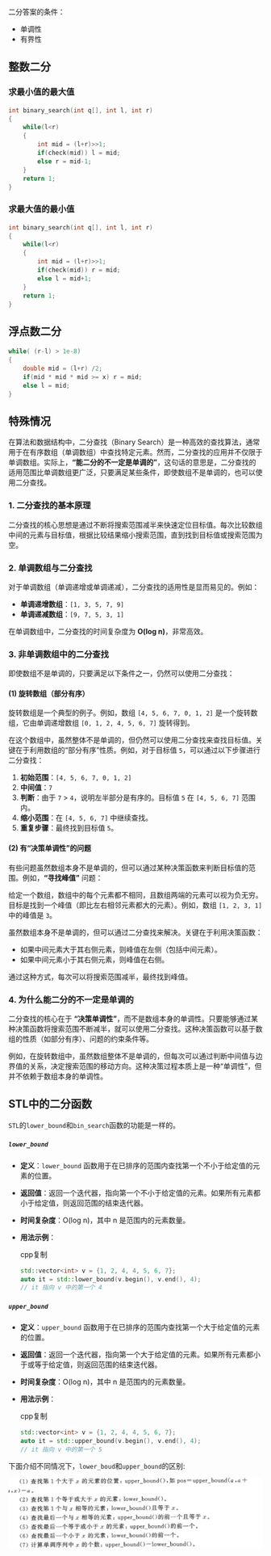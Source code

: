 
二分答案的条件：
- 单调性
- 有界性

## 整数二分
### 求最小值的最大值

```cpp
int binary_search(int q[], int l, int r)
{
	while(l<r)
	{
		int mid = (l+r)>>1;
		if(check(mid)) l = mid;
		else r = mid-1;
	}
	return 1;
}
```

### 求最大值的最小值

```cpp
int binary_search(int q[], int l, int r)
{
	while(l<r)
	{
		int mid = (l+r)>>1;
		if(check(mid)) r = mid;
		else l = mid+1;
	}
	return 1;
}
```

## 浮点数二分

```cpp
while( (r-l) > 1e-8)
{
	double mid = (l+r) /2;
	if(mid * mid * mid >= x) r = mid;
	else l = mid;
}
```


## 特殊情况

在算法和数据结构中，二分查找（Binary Search）是一种高效的查找算法，通常用于在有序数组（单调数组）中查找特定元素。然而，二分查找的应用并不仅限于单调数组。实际上，**“能二分的不一定是单调的”**，这句话的意思是，二分查找的适用范围比单调数组更广泛，只要满足某些条件，即使数组不是单调的，也可以使用二分查找。

### 1\. **二分查找的基本原理**

二分查找的核心思想是通过不断将搜索范围减半来快速定位目标值。每次比较数组中间的元素与目标值，根据比较结果缩小搜索范围，直到找到目标值或搜索范围为空。

### 2\. **单调数组与二分查找**

对于单调数组（单调递增或单调递减），二分查找的适用性是显而易见的。例如：

- **单调递增数组**：`[1, 3, 5, 7, 9]`
- **单调递减数组**：`[9, 7, 5, 3, 1]`

在单调数组中，二分查找的时间复杂度为 **O(log n)**，非常高效。

### 3\. **非单调数组中的二分查找**

即使数组不是单调的，只要满足以下条件之一，仍然可以使用二分查找：

#### **(1) 旋转数组（部分有序）**

旋转数组是一个典型的例子。例如，数组 `[4, 5, 6, 7, 0, 1, 2]` 是一个旋转数组，它由单调递增数组 `[0, 1, 2, 4, 5, 6, 7]` 旋转得到。

在这个数组中，虽然整体不是单调的，但仍然可以使用二分查找来查找目标值。关键在于利用数组的“部分有序”性质。例如，对于目标值 `5`，可以通过以下步骤进行二分查找：

1. **初始范围**：`[4, 5, 6, 7, 0, 1, 2]`
2. **中间值**：`7`
3. **判断**：由于 `7` > `4`，说明左半部分是有序的。目标值 `5` 在 `[4, 5, 6, 7]` 范围内。
4. **缩小范围**：在 `[4, 5, 6, 7]` 中继续查找。
5. **重复步骤**：最终找到目标值 `5`。

#### **(2) 有“决策单调性”的问题**

有些问题虽然数组本身不是单调的，但可以通过某种决策函数来判断目标值的范围。例如，**“寻找峰值”** 问题：

给定一个数组，数组中的每个元素都不相同，且数组两端的元素可以视为负无穷。目标是找到一个峰值（即比左右相邻元素都大的元素）。例如，数组 `[1, 2, 3, 1]` 中的峰值是 `3`。

虽然数组本身不是单调的，但可以通过二分查找来解决。关键在于利用决策函数：

- 如果中间元素大于其右侧元素，则峰值在左侧（包括中间元素）。
- 如果中间元素小于其右侧元素，则峰值在右侧。

通过这种方式，每次可以将搜索范围减半，最终找到峰值。

### 4\. **为什么能二分的不一定是单调的**

二分查找的核心在于 **“决策单调性”**，而不是数组本身的单调性。只要能够通过某种决策函数将搜索范围不断减半，就可以使用二分查找。这种决策函数可以基于数组的性质（如部分有序）、问题的约束条件等。

例如，在旋转数组中，虽然数组整体不是单调的，但每次可以通过判断中间值与边界值的关系，决定搜索范围的移动方向。这种决策过程本质上是一种“单调性”，但并不依赖于数组本身的单调性。


## STL中的二分函数

`STL`的`lower_bound`和`bin_search`函数的功能是一样的。

##### `lower_bound`

- **定义**：`lower_bound` 函数用于在已排序的范围内查找第一个不小于给定值的元素的位置。
    
- **返回值**：返回一个迭代器，指向第一个不小于给定值的元素。如果所有元素都小于给定值，则返回范围的结束迭代器。
    
- **时间复杂度**：O(log n)，其中 n 是范围内的元素数量。
    
- **用法示例**：
    
    cpp复制
    
    ```cpp
    std::vector<int> v = {1, 2, 4, 4, 5, 6, 7};
    auto it = std::lower_bound(v.begin(), v.end(), 4);
    // it 指向 v 中的第一个 4
    ```
    

##### `upper_bound`

- **定义**：`upper_bound` 函数用于在已排序的范围内查找第一个大于给定值的元素的位置。
    
- **返回值**：返回一个迭代器，指向第一个大于给定值的元素。如果所有元素都小于或等于给定值，则返回范围的结束迭代器。
    
- **时间复杂度**：O(log n)，其中 n 是范围内的元素数量。
    
- **用法示例**：
    
    cpp复制
    
    ```cpp
    std::vector<int> v = {1, 2, 4, 4, 5, 6, 7};
    auto it = std::upper_bound(v.begin(), v.end(), 4);
    // it 指向 v 中的第一个 5
    ```



下面介绍不同情况下，`lower_boud`和`upper_bound`的区别:

![](../zPictureStore/微信图片_20250323142206.jpg)




